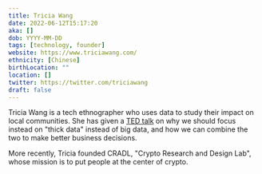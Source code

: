 ```yaml
---
title: Tricia Wang
date: 2022-06-12T15:17:20
aka: []
dob: YYYY-MM-DD
tags: [technology, founder]
website: https://www.triciawang.com/
ethnicity: [Chinese]
birthLocation: ""
location: []
twitter: https://twitter.com/triciawang
draft: false
---
```


Tricia Wang is a tech ethnographer who uses data to study their impact on local communities. She has given a [TED talk](https://www.ted.com/talks/tricia_wang_the_human_insights_missing_from_big_data) on why we should focus instead on "thick data" instead of big data, and how we can combine the two to make better business decisions.

More recently, Tricia founded CRADL, "Crypto Research and Design Lab", whose mission is to put people at the center of crypto.